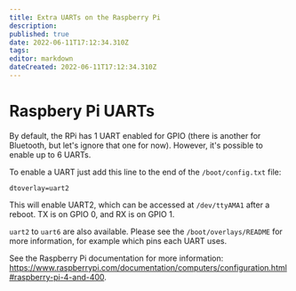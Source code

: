 ```yaml
---
title: Extra UARTs on the Raspberry Pi
description: 
published: true
date: 2022-06-11T17:12:34.310Z
tags: 
editor: markdown
dateCreated: 2022-06-11T17:12:34.310Z
---
```


# Raspbery Pi UARTs
By default, the RPi has 1 UART enabled for GPIO (there is another for Bluetooth, but let's ignore that one for now). However, it's possible to enable up to 6 UARTs.

To enable a UART just add this line to the end of the `/boot/config.txt` file:
```
dtoverlay=uart2
```

This will enable UART2, which can be accessed at `/dev/ttyAMA1` after a reboot. TX is on GPIO 0, and RX is on GPIO 1.

`uart2` to `uart6` are also available. Please see the `/boot/overlays/README` for more information, for example which pins each UART uses.

See the Raspberry Pi documentation for more information: https://www.raspberrypi.com/documentation/computers/configuration.html#raspberry-pi-4-and-400.